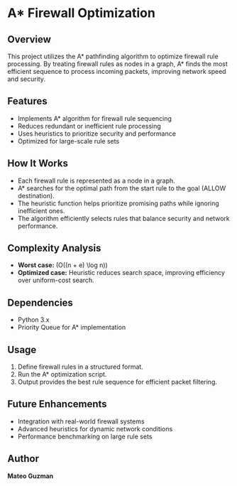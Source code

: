 # A* Firewall Optimization

## Overview
This project utilizes the A* pathfinding algorithm to optimize firewall rule processing. By treating firewall rules as nodes in a graph, A* finds the most efficient sequence to process incoming packets, improving network speed and security.

## Features
- Implements A* algorithm for firewall rule sequencing
- Reduces redundant or inefficient rule processing
- Uses heuristics to prioritize security and performance
- Optimized for large-scale rule sets

## How It Works
- Each firewall rule is represented as a node in a graph.
- A* searches for the optimal path from the start rule to the goal (ALLOW destination).
- The heuristic function helps prioritize promising paths while ignoring inefficient ones.
- The algorithm efficiently selects rules that balance security and network performance.

## Complexity Analysis
- **Worst case:** \(O((n + e) \log n)\)
- **Optimized case:** Heuristic reduces search space, improving efficiency over uniform-cost search.

## Dependencies
- Python 3.x
- Priority Queue for A* implementation

## Usage
1. Define firewall rules in a structured format.
2. Run the A* optimization script.
3. Output provides the best rule sequence for efficient packet filtering.

## Future Enhancements
- Integration with real-world firewall systems
- Advanced heuristics for dynamic network conditions
- Performance benchmarking on large rule sets

## Author
**Mateo Guzman**  
